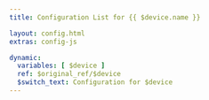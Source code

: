 ```yaml
---
title: Configuration List for {{ $device.name }}

layout: config.html
extras: config-js

dynamic:
  variables: [ $device ]
  ref: $original_ref/$device
  $switch_text: Configuration for $device
---
```

